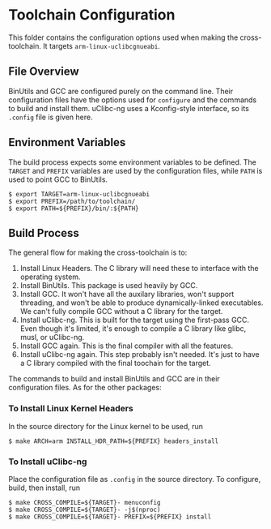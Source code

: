 # Toolchain Configuration

This folder contains the configuration options used when making the
cross-toolchain. It targets `arm-linux-uclibcgnueabi`.


## File Overview

BinUtils and GCC are configured purely on the command line. Their configuration
files have the options used for `configure` and the commands to build and
install them. uClibc-ng uses a Kconfig-style interface, so its `.config` file is
given here.


## Environment Variables

The build process expects some environment variables to be defined. The `TARGET`
and `PREFIX` variables are used by the configuration files, while `PATH` is used
to point GCC to BinUtils.
```
$ export TARGET=arm-linux-uclibcgnueabi
$ export PREFIX=/path/to/toolchain/
$ export PATH=${PREFIX}/bin/:${PATH}
```


## Build Process

The general flow for making the cross-toolchain is to:
1. Install Linux Headers. The C library will need these to interface with the
   operating system.
1. Install BinUtils. This package is used heavily by GCC.
2. Install GCC. It won't have all the auxilary libraries, won't support
   threading, and won't be able to produce dynamically-linked executables. We
   can't fully compile GCC without a C library for the target.
3. Install uClibc-ng. This is built for the target using the first-pass GCC.
   Even though it's limited, it's enough to compile a C library like glibc,
   musl, or uClibc-ng.
4. Install GCC again. This is the final compiler with all the features.
5. Install uClibc-ng again. This step probably isn't needed. It's just to have a
   C library compiled with the final toochain for the target.

The commands to build and install BinUtils and GCC are in their configuration
files. As for the other packages:

### To Install Linux Kernel Headers

In the source directory for the Linux kernel to be used, run
```
$ make ARCH=arm INSTALL_HDR_PATH=${PREFIX} headers_install
```

### To Install uClibc-ng

Place the configuration file as `.config` in the source directory. To configure,
build, then install, run
```
$ make CROSS_COMPILE=${TARGET}- menuconfig
$ make CROSS_COMPILE=${TARGET}- -j$(nproc)
$ make CROSS_COMPILE=${TARGET}- PREFIX=${PREFIX} install
```
